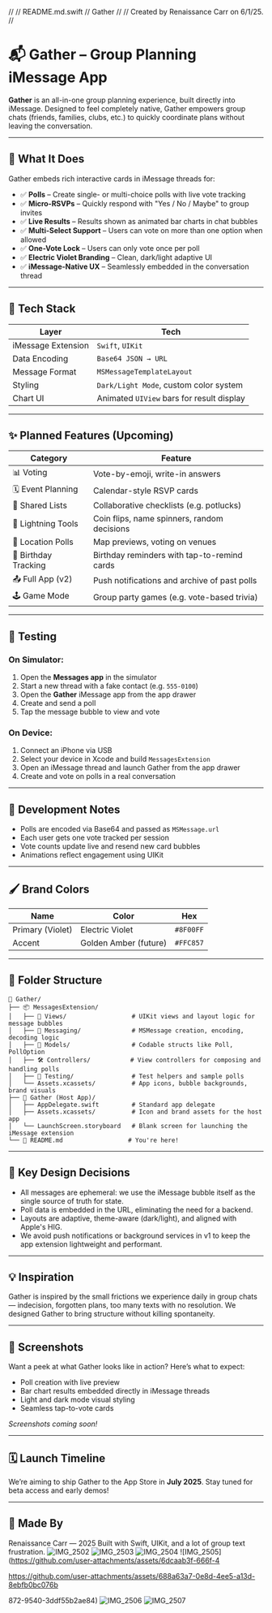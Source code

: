 //
//  README.md.swift
//  Gather
//
//  Created by Renaissance Carr on 6/1/25.
//

# 📬 Gather – Group Planning iMessage App

**Gather** is an all-in-one group planning experience, built directly into iMessage. Designed to feel completely native, Gather empowers group chats (friends, families, clubs, etc.) to quickly coordinate plans without leaving the conversation.

---

## 🎯 What It Does

Gather embeds rich interactive cards in iMessage threads for:

- ✅ **Polls** – Create single- or multi-choice polls with live vote tracking
- ✅ **Micro-RSVPs** – Quickly respond with "Yes / No / Maybe" to group invites
- ✅ **Live Results** – Results shown as animated bar charts in chat bubbles
- ✅ **Multi-Select Support** – Users can vote on more than one option when allowed
- ✅ **One-Vote Lock** – Users can only vote once per poll
- ✅ **Electric Violet Branding** – Clean, dark/light adaptive UI
- ✅ **iMessage-Native UX** – Seamlessly embedded in the conversation thread

---

## 🧱 Tech Stack

| Layer              | Tech                      |
|--------------------|---------------------------|
| iMessage Extension | `Swift`, `UIKit`          |
| Data Encoding      | `Base64 JSON → URL`       |
| Message Format     | `MSMessageTemplateLayout` |
| Styling            | `Dark/Light Mode`, custom color system |
| Chart UI           | Animated `UIView` bars for result display |

---

## ✨ Planned Features (Upcoming)

| Category               | Feature                                       |
|------------------------|-----------------------------------------------|
| 📊 Voting              | Vote-by-emoji, write-in answers               |
| 🗓 Event Planning      | Calendar-style RSVP cards                     |
| 🧾 Shared Lists        | Collaborative checklists (e.g. potlucks)      |
| 🎲 Lightning Tools     | Coin flips, name spinners, random decisions   |
| 📍 Location Polls      | Map previews, voting on venues                |
| 🎂 Birthday Tracking   | Birthday reminders with tap-to-remind cards   |
| 📤 Full App (v2)       | Push notifications and archive of past polls |
| 🕹️ Game Mode           | Group party games (e.g. vote-based trivia)    |

---

## 🧪 Testing

### On Simulator:
1. Open the **Messages app** in the simulator
2. Start a new thread with a fake contact (e.g. `555-0100`)
3. Open the **Gather** iMessage app from the app drawer
4. Create and send a poll
5. Tap the message bubble to view and vote

### On Device:
1. Connect an iPhone via USB
2. Select your device in Xcode and build `MessagesExtension`
3. Open an iMessage thread and launch Gather from the app drawer
4. Create and vote on polls in a real conversation

---

## 🚧 Development Notes

- Polls are encoded via Base64 and passed as `MSMessage.url`
- Each user gets one vote tracked per session
- Vote counts update live and resend new card bubbles
- Animations reflect engagement using UIKit

---

## 🖌️ Brand Colors

| Name            | Color      | Hex       |
|-----------------|------------|-----------|
| Primary (Violet)| Electric Violet | `#8F00FF` |
| Accent          | Golden Amber (future) | `#FFC857` |

---

## 📁 Folder Structure

```
📁 Gather/
├── 📦 MessagesExtension/
│   ├── 🎨 Views/                  # UIKit views and layout logic for message bubbles
│   ├── 📡 Messaging/              # MSMessage creation, encoding, decoding logic
│   ├── 🧠 Models/                 # Codable structs like Poll, PollOption
│   ├── 🛠️ Controllers/           # View controllers for composing and handling polls
│   ├── 🧪 Testing/                # Test helpers and sample polls
│   └── Assets.xcassets/          # App icons, bubble backgrounds, brand visuals
├── 📲 Gather (Host App)/
│   ├── AppDelegate.swift         # Standard app delegate
│   ├── Assets.xcassets/          # Icon and brand assets for the host app
│   └── LaunchScreen.storyboard   # Blank screen for launching the iMessage extension
└── 📄 README.md                  # You're here!
```

---

## 🧠 Key Design Decisions

- All messages are ephemeral: we use the iMessage bubble itself as the single source of truth for state.
- Poll data is embedded in the URL, eliminating the need for a backend.
- Layouts are adaptive, theme-aware (dark/light), and aligned with Apple's HIG.
- We avoid push notifications or background services in v1 to keep the app extension lightweight and performant.

---

## 💡 Inspiration


Gather is inspired by the small frictions we experience daily in group chats— indecision, forgotten plans, too many texts with no resolution. We designed Gather to bring structure without killing spontaneity.

---

## 📸 Screenshots

Want a peek at what Gather looks like in action? Here’s what to expect:

- Poll creation with live preview
- Bar chart results embedded directly in iMessage threads
- Light and dark mode visual styling
- Seamless tap-to-vote cards


*Screenshots coming soon!*

---

## 🗓️ Launch Timeline

We’re aiming to ship Gather to the App Store in **July 2025**.
Stay tuned for beta access and early demos!

---

## 👥 Made By

Renaissance Carr — 2025
Built with Swift, UIKit, and a lot of group text frustration.
![IMG_2502](https://github.com/user-attachments/assets/82ee019e-27a5-4cc8-913f-67a90618ddb8)
![IMG_2503](https://github.com/user-attachments/assets/260bf7c7-ed53-4fa1-9430-0fa6456c2a7f)
![IMG_2504](https://github.com/user-attachments/assets/18a1900e-add8-42b1-8ef1-5e0b1260aa9a)
![IMG_2505](https://github.com/user-attachments/assets/6dcaab3f-666f-4

https://github.com/user-attachments/assets/688a63a7-0e8d-4ee5-a13d-8ebfb0bc076b

872-9540-3ddf55b2ae84)
![IMG_2506](https://github.com/user-attachments/assets/b10e2a5d-725a-4df6-ba15-22739e2f462b)
![IMG_2507](https://github.com/user-attachments/assets/690b0ee3-f8ab-4999-ab01-5477a81ddbf4)
